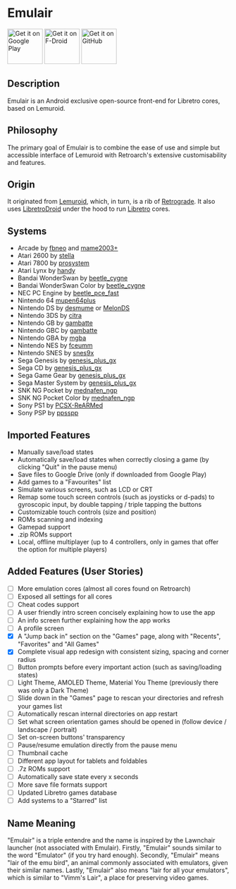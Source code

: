 # Emulair
<img src="https://play.google.com/intl/en_us/badges/images/generic/en-play-badge.png"
     alt="Get it on Google Play"
     height="80">
<img src="https://fdroid.gitlab.io/artwork/badge/get-it-on.png"
     alt="Get it on F-Droid"
     height="80">
<img src="https://raw.githubusercontent.com/flocke/andOTP/master/assets/badges/get-it-on-github.svg"
     alt="Get it on GitHub"
     height="80">

## Description
Emulair is an Android exclusive open-source front-end for Libretro cores, based on Lemuroid.

## Philosophy
The primary goal of Emulair is to combine the ease of use and simple but accessible interface of Lemuroid with Retroarch's extensive customisability and features.

## Origin
It originated from [Lemuroid](https://github.com/Swordfish90/Lemuroid), which, in turn, is a rib of [Retrograde](https://github.com/retrograde/retrograde-android). It also uses [LibretroDroid](https://github.com/Swordfish90/LibretroDroid) under the hood to run [Libretro](https://github.com/libretro) cores.

## Systems
- Arcade by [fbneo](https://docs.libretro.com/library/fbneo/) and [mame2003+](https://docs.libretro.com/library/mame2003_plus/)
- Atari 2600 by [stella](https://docs.libretro.com/library/stella/)
- Atari 7800 by [prosystem](https://docs.libretro.com/library/prosystem/)
- Atari Lynx by [handy](https://docs.libretro.com/library/handy/)
- Bandai WonderSwan by [beetle_cygne](https://docs.libretro.com/library/beetle_cygne/)
- Bandai WonderSwan Color by [beetle_cygne](https://docs.libretro.com/library/beetle_cygne/)
- NEC PC Engine by [beetle_pce_fast](https://docs.libretro.com/library/beetle_pce_fast/)
- Nintendo 64 [mupen64plus](https://docs.libretro.com/library/mupen64plus/)
- Nintendo DS by [desmume](https://docs.libretro.com/library/desmume/) or [MelonDS](https://docs.libretro.com/library/melonds/)
- Nintendo 3DS by [citra](https://docs.libretro.com/library/citra/)
- Nintendo GB by [gambatte](https://docs.libretro.com/library/gambatte/)
- Nintendo GBC by [gambatte](https://docs.libretro.com/library/gambatte/)
- Nintendo GBA by [mgba](https://docs.libretro.com/library/mgba/)
- Nintendo NES by [fceumm](https://docs.libretro.com/library/fceumm/)
- Nintendo SNES by [snes9x](https://docs.libretro.com/library/snes9x/)
- Sega Genesis by [genesis_plus_gx](https://docs.libretro.com/library/genesis_plus_gx/)
- Sega CD by [genesis_plus_gx](https://docs.libretro.com/library/genesis_plus_gx/)
- Sega Game Gear by [genesis_plus_gx](https://docs.libretro.com/library/genesis_plus_gx/)
- Sega Master System by [genesis_plus_gx](https://docs.libretro.com/library/genesis_plus_gx/)
- SNK NG Pocket by [mednafen_ngp](https://docs.libretro.com/library/beetle_neopop/)
- SNK NG Pocket Color by [mednafen_ngp](https://docs.libretro.com/library/beetle_neopop/)
- Sony PS1 by [PCSX-ReARMed](https://docs.libretro.com/library/pcsx_rearmed/)
- Sony PSP by [ppsspp](https://docs.libretro.com/library/ppsspp/)

## Imported Features
- Manually save/load states
- Automatically save/load states when correctly closing a game (by clicking "Quit" in the pause menu)
- Save files to Google Drive (only if downloaded from Google Play)
- Add games to a "Favourites" list
- Simulate various screens, such as LCD or CRT
- Remap some touch screen controls (such as joysticks or d-pads) to gyroscopic input, by double tapping / triple tapping the buttons
- Customizable touch controls (size and position)
- ROMs scanning and indexing
- Gamepad support
- .zip ROMs support
- Local, offline multiplayer (up to 4 controllers, only in games that offer the option for multiple players)

## Added Features (User Stories)
- [ ] More emulation cores (almost all cores found on Retroarch)
- [ ] Exposed all settings for all cores
- [ ] Cheat codes support
- [ ] A user friendly intro screen concisely explaining how to use the app
- [ ] An info screen further explaining how the app works
- [ ] A profile screen
- [x] A "Jump back in" section on the "Games" page, along with "Recents", "Favorites" and "All Games"
- [x] Complete visual app redesign with consistent sizing, spacing and corner radius
- [ ] Button prompts before every important action (such as saving/loading states)
- [ ] Light Theme, AMOLED Theme, Material You Theme (previously there was only a Dark Theme)
- [ ] Slide down in the "Games" page to rescan your directories and refresh your games list
- [ ] Automatically rescan internal directories on app restart
- [ ] Set what screen orientation games should be opened in (follow device / landscape / portrait)
- [ ] Set on-screen buttons' transparency
- [ ] Pause/resume emulation directly from the pause menu
- [ ] Thumbnail cache
- [ ] Different app layout for tablets and foldables
- [ ] .7z ROMs support
- [ ] Automatically save state every x seconds
- [ ] More save file formats support
- [ ] Updated Libretro games database
- [ ] Add systems to a "Starred" list

## Name Meaning
"Emulair" is a triple entendre and the name is inspired by the Lawnchair launcher (not associated with Emulair). Firstly, "Emulair" sounds similar to the word "Emulator" (if you try hard enough). Secondly, "Emulair" means "lair of the emu bird", an animal commonly associated with emulators, given their similar names. Lastly, "Emulair" also means "lair for all your emulators", which is similar to "Vimm's Lair", a place for preserving video games.
